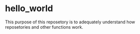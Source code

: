 # hello_world
This purpose of this reposetory is to adequately understand how reposetories and other functions work.
